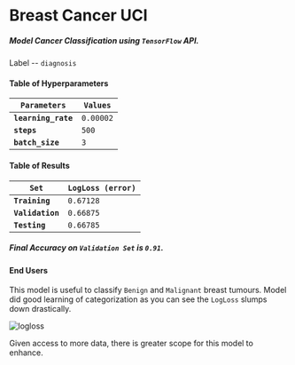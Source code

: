 # Breast Cancer UCI
##### Model Cancer Classification using `TensorFlow` API.

Label -- `diagnosis`

#### Table of Hyperparameters
| __`Parameters`__ | __`Values`__ |
| --- | --- |
| __`learning_rate`__ | `0.00002` |
| __`steps`__ | `500` |
| __`batch_size`__ | `3` |

#### Table of Results
| __`Set`__ | __`LogLoss (error)`__ |
| --- | --- |
| __`Training`__ | `0.67128` |
| __`Validation`__ | `0.66875` |
| __`Testing`__ | `0.66785` |

##### Final Accuracy on `Validation Set` is `0.91`.

#### End Users
This model is useful to classify `Benign` and `Malignant` breast tumours. Model did good learning of categorization as you can see the `LogLoss` slumps down drastically.

![logloss](https://user-images.githubusercontent.com/26320981/39671193-1c1bebd4-5131-11e8-81a8-5a14555d3ffd.png)

Given access to more data, there is greater scope for this model to enhance.
